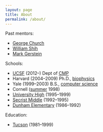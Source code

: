 ```yaml
---
layout: page
title: About
permalink: /about/
---
```


Past mentors:
- [George Church](https://arep.med.harvard.edu/)
- [William Shih](https://www.shih.hms.harvard.edu/)
- [Mark Gerstein](https://www.gersteinlab.org/)

Schools:

- [UCSF](https://bionano.ucsf.edu/) (2012–) Dept of [CMP](https://cmp.ucsf.edu/)
- Harvard (2004–2009) Ph.D., [biophysics](https://gsas.harvard.edu/program/biophysics)
- Yale (1999–2003) B.S., [computer science](https://cpsc.yale.edu/)
- Cornell ([summer](https://sce.cornell.edu/courses/programs/summer) 1998)
- [University High](https://uhs.tusd1.org/) (1995–1999)
- [Secrist Middle](https://secristms.tusd1.org/) (1992–1995)
- [Dunham Elementary](https://dunhames.tusd1.org/) (1986–1992)

Education:

- [Tucson](https://www.flickr.com/photos/58004717@N06/albums/72157630467504334/) (1981–1999)